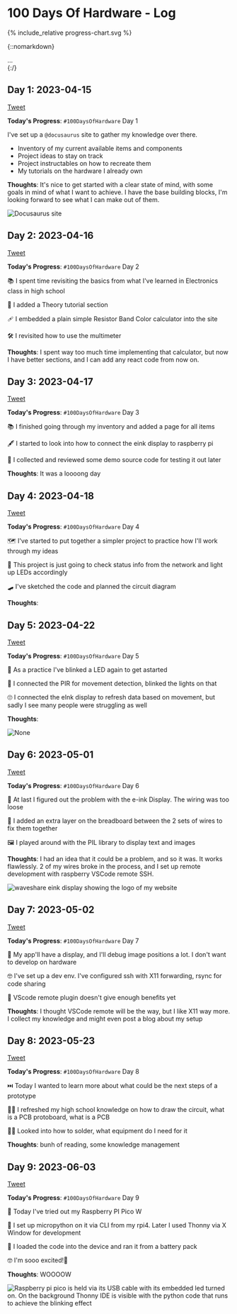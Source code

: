 # 100 Days Of Hardware - Log

{% include_relative progress-chart.svg %}

{::nomarkdown}
<div id="tooltip">...</div>
<script>
{% include_relative progress-chart-tooltip.js %}
</script>
<style>
{% include_relative progress-chart-tooltip.css %}
</style>
{:/}

## Day 1: 2023-04-15

[Tweet](https://twitter.com/BudavariMatyas/status/1647243754212933633)

**Today's Progress**: `#100DaysOfHardware` Day 1

I've set up a `@docusaurus`  site to gather my knowledge over there.

- Inventory of my current available items and components
- Project ideas to stay on track
- Project instructables on how to recreate them
- My tutorials on the hardware I already own

**Thoughts**: It's nice to get started with a clear state of mind, with some goals in mind of what I want to achieve. I have the base building blocks, I'm looking forward to see what I can make out of them.

![Docusaurus site](assets/day-1.jpg)

## Day 2: 2023-04-16

[Tweet](https://twitter.com/BudavariMatyas/status/1647537684133412865)

**Today's Progress**: `#100DaysOfHardware` Day 2

📚 I spent time revisiting the basics from what I've learned in Electronics class in high school

🧠 I added a Theory tutorial section

🩹 I embedded a plain simple Resistor Band Color calculator into the site

🛠️ I revisited how to use the multimeter

**Thoughts**: I spent way too much time implementing that calculator, but now I have better sections, and I can add any react code from now on.

## Day 3: 2023-04-17

[Tweet](https://twitter.com/BudavariMatyas/status/1648073274457309187)

**Today's Progress**: `#100DaysOfHardware` Day 3

📚 I finished going through my inventory and added a page for all items

🖋️ I started to look into how to connect the eink display to raspberry pi

💾 I collected and reviewed some demo source code for testing it out later

**Thoughts**: It was a loooong day

## Day 4: 2023-04-18

[Tweet](https://twitter.com/BudavariMatyas/status/1648403408741707777)

**Today's Progress**: `#100DaysOfHardware` Day 4

🗺️ I've started to put together a simpler project to practice how I'll work through my ideas

🚦 This project is just going to check status info from the network and light up LEDs accordingly

🛹 I've sketched the code and planned the circuit diagram

**Thoughts**:

## Day 5: 2023-04-22

[Tweet](https://twitter.com/BudavariMatyas/status/1649884631582253059)

**Today's Progress**: `#100DaysOfHardware` Day 5

🚨  As a practice I've blinked a LED again to get astarted

👋 I connected the PIR for movement detection, blinked the lights on that

🙄 I connected the eInk display to refresh data based on movement, but sadly I see many people were struggling as well

**Thoughts**:

![None](assets/day-5.jpg)

## Day 6: 2023-05-01

[Tweet](https://twitter.com/BudavariMatyas/status/1653026148110958594)

**Today's Progress**: `#100DaysOfHardware` Day 6

🔧 At last I figured out the problem with the e-ink Display. The wiring was too loose

🍞 I added an extra layer on the breadboard between the 2 sets of wires to fix them together

🖼️ I played around with the PIL library to display text and images

**Thoughts**: I had an idea that it could be a problem, and so it was. It works flawlessly. 2 of my wires broke in the process, and I set up remote development with raspberry VSCode remote SSH.

![waveshare eink display showing the logo of my website](assets/day-6.jpg)

## Day 7: 2023-05-02

[Tweet](https://twitter.com/BudavariMatyas/status/1653282990426927105)

**Today's Progress**: `#100DaysOfHardware` Day 7

📏 My app'll have a display, and I'll debug image positions a lot. I don't want to develop on hardware

🤓 I've set up a dev env. I've configured ssh with X11 forwarding, rsync for code sharing

🎁 VScode remote plugin doesn't give enough benefits yet

**Thoughts**: I thought VSCode remote will be the way, but I like X11 way more. I collect my knowledge and might even post a blog about my setup

## Day 8: 2023-05-23

[Tweet](https://twitter.com/BudavariMatyas/status/1661067193872793621)

**Today's Progress**: `#100DaysOfHardware` Day 8

⏭️ Today I wanted to learn more about what could be the next steps of a prototype

👨‍🎓 I refreshed my high school knowledge on how to draw the circuit, what is a PCB protoboard, what is a PCB

👨‍🔧 Looked into how to solder, what equipment do I need for it

**Thoughts**: bunh of reading, some knowledge management

## Day 9: 2023-06-03

[Tweet](https://twitter.com/BudavariMatyas/status/1665079614996205568)

**Today's Progress**: `#100DaysOfHardware` Day 9 

🍓 Today I've tried out my Raspberry PI Pico W  

🐍 I set up micropython on it via CLI from my rpi4. Later I used Thonny via X Window for development

🔋 I loaded the code into the device and ran it from a battery pack

🤓 I'm sooo excited!🤩

**Thoughts**: WOOOOW

![Raspberry pi pico is held via its USB cable with its embedded led turned on. On the background Thonny IDE is visible with the python code that runs to achieve the blinking effect](assets/day-9.jpg)
